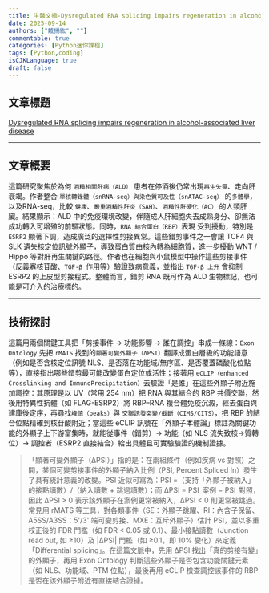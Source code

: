 ```yaml
---
title: 生醫文摘-Dysregulated RNA splicing impairs regeneration in alcohol-associated liver disease
date: 2025-09-14
authors: ["戴揚紘", ""]
commentable: true
categories: [Python迷你課程]
tags: [Python,coding]
isCJKLanguage: true
draft: false
---
```

<!--more-->
## 文章標題
[Dysregulated RNA splicing impairs regeneration in alcohol-associated liver disease](https://www.nature.com/articles/s41467-025-63251-2#Sec10)

---
## 文章概要
這篇研究聚焦於為何 `酒精相關肝病（ALD）` 患者在停酒後仍常出現`再生失靈`、走向肝衰竭。作者整合 `單核轉錄體（snRNA-seq）與染色質可及性（snATAC-seq）` 的`多體學`，以及RNA-seq，比較 `健康`、`嚴重酒精性肝炎（SAH）`、`酒精性肝硬化（AC）` 的人類肝臟。結果顯示：ALD 中的免疫環境改變，伴隨成人肝細胞失去成熟身分、卻無法成功轉入可增殖的前驅狀態。同時，`RNA 結合蛋白（RBP）`表現 受到擾動，特別是 `ESRP2` 顯著下調，造成廣泛的選擇性剪接異常。這些錯剪事件之一會讓 TCF4 與 SLK 遺失核定位訊號外顯子，導致蛋白質由核內轉為細胞質，進一步擾動 WNT / Hippo 等對肝再生關鍵的路徑。作者也在細胞與小鼠模型中操作這些剪接事件（反義寡核苷酸、`TGF-β `作用等）驗證致病意義，並指出 `TGF-β 上升` 會抑制 ESRP2 的上皮型剪接程式。整體而言，錯剪 RNA 既可作為 ALD 生物標記，也可能是可介入的治療標的。

---
## 技術探討
這篇用兩個關鍵工具把「剪接事件 → 功能影響 → 誰在調控」串成一條線：`Exon Ontology` 先把 `rMATS` 找到的`顯著可變外顯子（ΔPSI）`翻譯成蛋白層級的功能語意（例如是否含核定位訊號 NLS、是否落在功能域/無序區、是否覆蓋磷酸化位點等），直接指出哪些錯剪最可能改變蛋白定位或活性；接著用 `eCLIP（enhanced Crosslinking and ImmunoPrecipitation）`去驗證「是誰」在這些外顯子附近施加調控：其原理是以 UV（常用 254 nm）把 RNA 與其結合的 RBP 共價交聯，然後用特異性抗體（如 FLAG-ESRP2）將 RBP–RNA 複合體免疫沉澱，經去蛋白與建庫後定序，再尋找`峰值（peaks）`與 `交聯誘發突變/截斷（CIMS/CITS）`，把 RBP 的結合位點精確到核苷酸附近；當這些 eCLIP 訊號在「外顯子本體論」標註為關鍵功能的外顯子上下游富集時，就能從事件（錯剪）→ 功能（如 NLS 流失致核→質轉位）→ 調控者（ESRP2 直接結合）給出具體且可實驗驗證的機制證據。

> 「顯著可變外顯子（ΔPSI）」指的是：在兩組條件（例如疾病 vs 對照）之間，某個可變剪接事件的外顯子納入比例（PSI, Percent Spliced In）發生了具有統計意義的改變。PSI 近似可寫為：PSI =（支持「外顯子被納入」的接點讀數）/（納入讀數 + 跳過讀數）；而 ΔPSI = PSI_案例 − PSI_對照，因此 ΔPSI > 0 表示該外顯子在案例更常被納入，ΔPSI < 0 則更常被跳過。常見用 rMATS 等工具，對各類事件（SE：外顯子跳躍、RI：內含子保留、A5SS/A3SS：5'/3' 端可變剪接、MXE：互斥外顯子）估計 PSI，並以多重校正後的 FDR 門檻（如 FDR < 0.05 或 0.1）、最小接點讀數（Junction read out, 如 ≥10）及 |ΔPSI| 門檻（如 ≥0.1，即 10% 變化）來定義「Differential splicing」。在這篇文脈中，先用 ΔPSI 找出「真的剪接有變」的外顯子，再用 Exon Ontology 判斷這些外顯子是否包含功能關鍵元素（如 NLS、功能域、PTM 位點），最後再用 eCLIP 檢查調控該事件的 RBP 是否在該外顯子附近有直接結合證據。